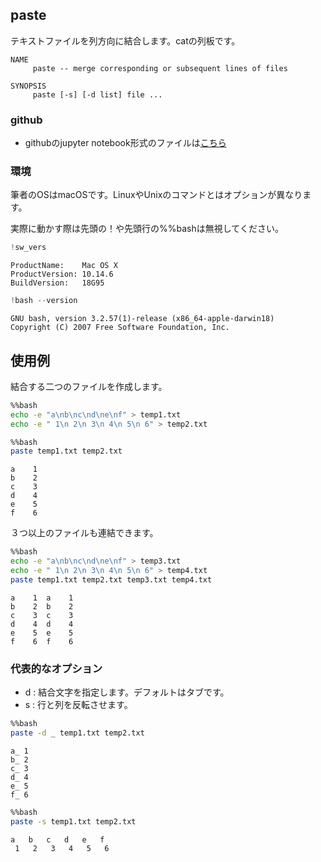 
## paste
テキストファイルを列方向に結合します。catの列板です。

```text
NAME
     paste -- merge corresponding or subsequent lines of files

SYNOPSIS
     paste [-s] [-d list] file ...
```

### github
- githubのjupyter notebook形式のファイルは[こちら](https://github.com/hiroshi0530/wa/blob/master/src/article/library/bash/paste/paste_nb.ipynb)

### 環境
筆者のOSはmacOSです。LinuxやUnixのコマンドとはオプションが異なります。

実際に動かす際は先頭の！や先頭行の%%bashは無視してください。


```python
!sw_vers
```

    ProductName:	Mac OS X
    ProductVersion:	10.14.6
    BuildVersion:	18G95



```python
!bash --version
```

    GNU bash, version 3.2.57(1)-release (x86_64-apple-darwin18)
    Copyright (C) 2007 Free Software Foundation, Inc.


## 使用例

結合する二つのファイルを作成します。


```bash
%%bash
echo -e "a\nb\nc\nd\ne\nf" > temp1.txt
echo -e " 1\n 2\n 3\n 4\n 5\n 6" > temp2.txt
```


```bash
%%bash
paste temp1.txt temp2.txt
```

    a	 1
    b	 2
    c	 3
    d	 4
    e	 5
    f	 6


３つ以上のファイルも連結できます。


```bash
%%bash
echo -e "a\nb\nc\nd\ne\nf" > temp3.txt
echo -e " 1\n 2\n 3\n 4\n 5\n 6" > temp4.txt
paste temp1.txt temp2.txt temp3.txt temp4.txt
```

    a	 1	a	 1
    b	 2	b	 2
    c	 3	c	 3
    d	 4	d	 4
    e	 5	e	 5
    f	 6	f	 6


### 代表的なオプション
- d : 結合文字を指定します。デフォルトはタブです。
- s : 行と列を反転させます。 


```bash
%%bash
paste -d _ temp1.txt temp2.txt
```

    a_ 1
    b_ 2
    c_ 3
    d_ 4
    e_ 5
    f_ 6



```bash
%%bash
paste -s temp1.txt temp2.txt
```

    a	b	c	d	e	f
     1	 2	 3	 4	 5	 6

